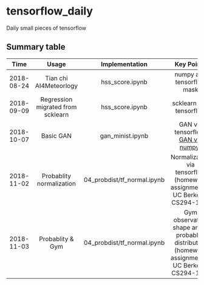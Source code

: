# tensorflow_daily
Daily small pieces of tensorflow

## Summary table

| Time      | Usage                |  Implementation          | Key Points               | Summary   |
|:---------:|:--------------------:|:------------------------:|:------------------------:|:---------:|
|2018-08-24 |Tian chi AI4Meteorlogy|hss_score.ipynb           |numpy and tensorflow mask |           |
|2018-09-09 |Regression migrated from scklearn|hss_score.ipynb  |scklearn and tensorflow |           |
|2018-10-07 |Basic GAN|gan_minist.ipynb |GAN via tensorflow, [GAN via numpy](https://towardsdatascience.com/only-numpy-implementing-gan-general-adversarial-networks-and-adam-optimizer-using-numpy-with-2a7e4e032021)) |           |
|2018-11-02 |Probablity normalization|04_probdist/tf_normal.ipynb |Normalization via tensorflow (homework assignment in UC Berkeley CS294-112) | |   
|2018-11-03 |Probablity & Gym|04_probdist/tf_normal.ipynb |Gym observation shape and tf probablity distribution (homework assignment in UC Berkeley CS294-112) | |   